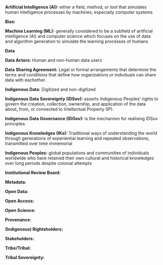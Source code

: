 **Artificial Intelligence (AI):** 
either a field, method, or tool that simulates human intelligence processes by machines, especially computer systems

**Bias:**

**Machine Learning (ML):** 
generally considered to be a subfield of artificial intelligence (AI) and computer science which focuses on the use of data and algorithm generation to simulate the learning processes of humans

**Data**

**Data Actors:** 
Human and non-human data users 

**Data Sharing Agreement:** 
Legal or formal arrangements that determine the terms and conditions that define how organizations or indivduals can share data with eachother.

**Indigenous Data:** 
Digitized and non-digitized 

**Indigenous Data Sovereignty (IDSov):** 
asserts Indigenous Peoples’ rights to govern the creation, collection, ownership, and application of the data about, from, or connected to Intellectual Property (IP).

**Indigenous Data Governance (IDGov):** 
is the mechanism for realising IDSov principles.

**Indigenous Knowledges (IKs):** 
Traditional ways of understanding the world through generations of experiential learning and repeated observations, transmitted over time immemorial

**Indigenous Peoples:** 
global populations and communities of individuals worldwide who have retained their own cultural and historical knowledges over long periods despite colonial attempts

**Institutional Review Board:**

**Metadata:**

**Open Data:**

**Open Access:**

**Open Science:**

**Provenance:**

**(Indigenous) Rightsholders:**

**Stakeholders:**

**Tribe/Tribal:**

**Tribal Sovereignty:**
